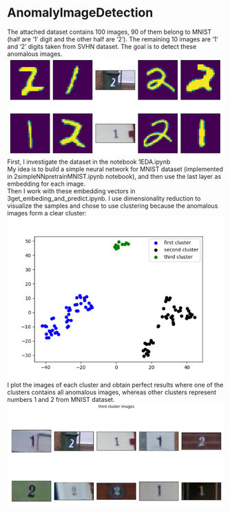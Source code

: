 # AnomalyImageDetection

The attached dataset contains 100 images, 90 of them belong to MNIST (half are ‘1’ digit and the other half are ‘2’). The remaining 10 images are ‘1’ and ‘2’ digits taken from SVHN dataset. The goal is to detect these anomalous images.<br />
![alt text](https://github.com/AnnPike/AnomalyImageDetection/blob/main/dataset.png)<br />
First, I investigate the dataset in the notebook 1EDA.ipynb<br />
My idea is to build a simple neural network for MNIST dataset (implemented in 2simpleNNpretrainMNIST.ipynb notebook), and then use the last layer as embedding for each image. <br />
Then I work with these embedding vectors in 3get_embeding_and_predict.ipynb. I use dimensionality reduction to visualize the samples and chose to use clustering because the anomalous images form a clear cluster:<br />
![alt text](https://github.com/AnnPike/AnomalyImageDetection/blob/main/clustering.png)<br />
I plot the images of each cluster and obtain perfect results where one of the clusters contains all anomalous images, whereas other clusters represent numbers 1 and 2 from MNIST dataset.<br />
![alt text](https://github.com/AnnPike/AnomalyImageDetection/blob/main/anomaly_cluster.png)
